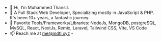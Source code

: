 - 👋 Hi, I’m Muhammed Thansil.
- 👀 A Full Stack Web Developer, Specializing mostly in JavaScript & PHP. It's been 10+ years, a fantastic journey.
- 💞 Favorite Tools/Frameworks/Libraries: NodeJs, MongoDB, postgreSQL, MySQL, React, NextJs, Remix, Laravel, Tailwind CSS, Vite, VS Code
- 📫 Reach me at me@mdtl.xyz -
<!---
mdthansil/mdthansil is a ✨ special ✨ repository because its `README.md` (this file) appears on your GitHub profile.
You can click the Preview link to take a look at your changes.
--->
